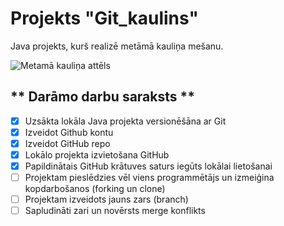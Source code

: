 ﻿# Projekts "Git_kaulins"
Java projekts, kurš realizē metāmā kauliņa mešanu.

![Metamā kauliņa attēls](https://pngimg.com/uploads/dice/dice_PNG49.png)

## ** Darāmo darbu saraksts ** 
- [x] Uzsākta lokāla Java projekta versionēšāna ar Git
- [x] Izveidot Github kontu
- [x] Izveidot GitHub repo
- [x] Lokālo projekta izvietošana GitHub
- [x] Papildinātais GitHub krātuves saturs iegūts lokālai lietošanai
- [ ] Projektam pieslēdzies vēl viens programmētājs un izmeiģina kopdarbošanos (forking un clone)
- [ ] Projektam izveidots jauns zars (branch)
- [ ] Sapludināti zari un novērsts merge konflikts
